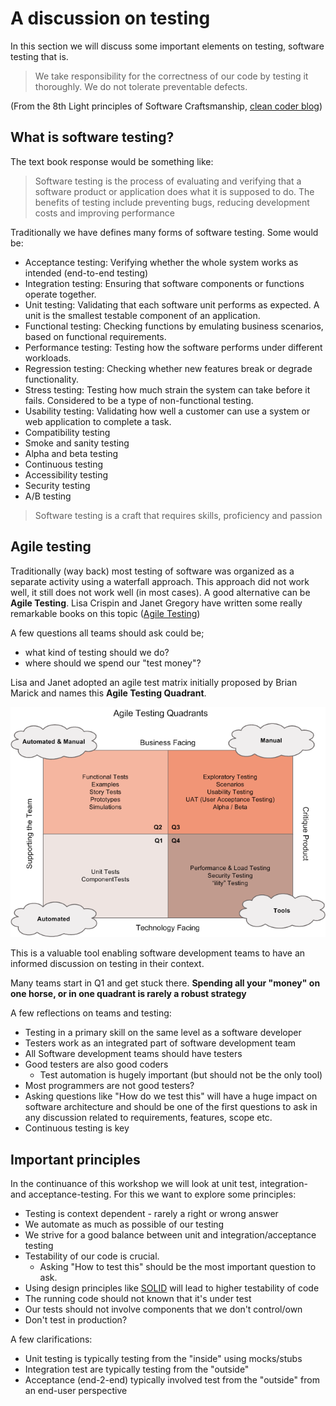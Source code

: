 <!-- markdownlint-disable MD024 -->

# A discussion on testing

In this section we will discuss some important elements on testing, software testing that is.

> We take responsibility for the correctness of our code by testing it thoroughly. We do not tolerate preventable defects.​

(From the 8th Light principles of Software Craftsmanship, [clean coder blog](https://blog.cleancoder.com/uncle-bob/2013/02/10/ThePrinciplesOfCraftsmanship.html))

## What is software testing?

The text book response would be something like:

> Software testing is the process of evaluating and verifying that a software product or application does what it is supposed to do. The benefits of testing include preventing bugs, reducing development costs and improving performance

Traditionally we have defines many forms of software testing. Some would be:

* Acceptance testing: Verifying whether the whole system works as intended (end-to-end testing)
* Integration testing: Ensuring that software components or functions operate together.
* Unit testing: Validating that each software unit performs as expected. A unit is the smallest testable component of an application.
* Functional testing: Checking functions by emulating business scenarios, based on functional requirements.
* Performance testing: Testing how the software performs under different workloads.
* Regression testing: Checking whether new features break or degrade functionality.
* Stress testing: Testing how much strain the system can take before it fails. Considered to be a type of non-functional testing.
* Usability testing: Validating how well a customer can use a system or web application to complete a task.
* Compatibility testing
* Smoke and sanity testing
* Alpha and beta testing
* Continuous testing
* Accessibility testing
* Security testing
* A/B testing
  
> Software testing is a craft that requires skills, proficiency and passion

## Agile testing

Traditionally (way back) most testing of software was organized as a separate activity using a waterfall approach. This approach did not work well, it still does not work well (in most cases). A good alternative can be **Agile Testing**. Lisa Crispin and Janet Gregory have written some really remarkable books on this topic ([Agile Testing](https://agiletester.ca/))

A few questions all teams should ask could be;

* what kind of testing should we do?
* where should we spend our "test money"?

Lisa and Janet adopted an agile test matrix initially proposed by Brian Marick and names this **Agile Testing Quadrant**.

![The Agile Testing Quadrant](../../doc/content/images/Agile-Testing-Quadrants.png)

This is a valuable tool enabling software development teams to have an informed discussion on testing in their context.

Many teams start in Q1 and get stuck there. **Spending all your "money" on one horse, or in one quadrant is rarely a robust strategy**

A few reflections on teams and testing:

* Testing in a primary skill on the same level as a software developer
* Testers work as an integrated part of software development team
* All Software development teams should have testers
* Good testers are also good coders
  * Test automation is hugely important (but should not be the only tool)
* Most programmers are not good testers?
* Asking questions like "How do we test this" will have a huge impact on software architecture and should be one of the first questions to ask in any discussion related to requirements, features, scope etc.
* Continuous testing is key

## Important principles

In the continuance of this workshop we will look at unit test, integration- and acceptance-testing. For this we want to explore some principles:

* Testing is context dependent - rarely a right or wrong answer
* We automate as much as possible of our testing
* We strive for a good balance between unit and integration/acceptance testing
* Testability of our code is crucial.
  * Asking "How to test this" should be the most important question to ask.
* Using design principles like [SOLID](https://blog.cleancoder.com/uncle-bob/2020/10/18/Solid-Relevance.html) will lead to higher testability of code
* The running code should not known that it's under test
* Our tests should not involve components that we don't control/own
* Don't test in production?

A few clarifications:

* Unit testing is typically testing from the "inside" using mocks/stubs
* Integration test are typically testing from the "outside"
* Acceptance (end-2-end) typically involved test from the "outside" from an end-user perspective
